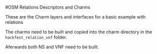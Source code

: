 #OSM Relations Descriptors and Charms

These are the Charm layers and interfaces for a basic example with relations

The charms need to be built and copied into the charm directory in the `hackfest_relation_vnf` folder.

Aferwards both NS and VNF need to be built.

